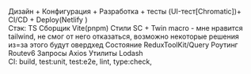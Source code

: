 Дизайн + Конфигурация + Разработка + тесты (UI-тест[Chromatic])+ CI/CD + Deploy(Netlify ) <br>
Стэк:
TS
Сборщик Vite(pnpm)
Стили SC + Twin macro - мне нравится tailwind, не смог от него отказаться, возможно некоторые решения из=за этого будут овердхед
Состояние ReduxToolKit/Query
Роутинг Routev6
Запросы Axios
Утилиты Lodash
<br>
CI: build, test:unit, test:e2e, lint, type:check,
